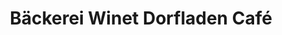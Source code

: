 ---
title: "Bäckerei Winet Dorfladen Café"
url: /willerzell/baeckerei-winet-dorfladen-cafe/
shop: Lebensmittel
---